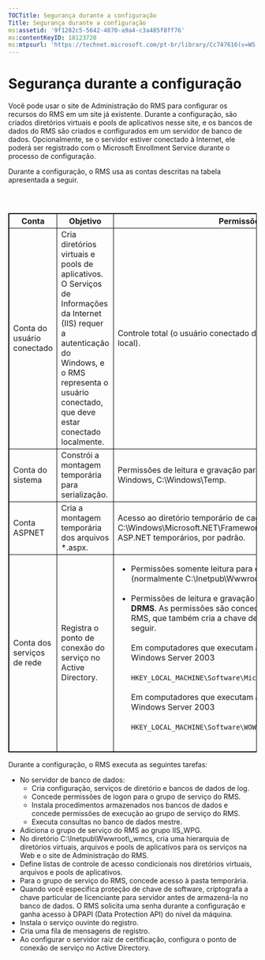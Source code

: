 ```yaml
---
TOCTitle: Segurança durante a configuração
Title: Segurança durante a configuração
ms:assetid: '9f1282c5-5642-4870-a9a4-c3a485f8ff76'
ms:contentKeyID: 18123720
ms:mtpsurl: 'https://technet.microsoft.com/pt-br/library/Cc747616(v=WS.10)'
---
```


Segurança durante a configuração
================================

Você pode usar o site de Administração do RMS para configurar os recursos do RMS em um site já existente. Durante a configuração, são criados diretórios virtuais e pools de aplicativos nesse site, e os bancos de dados do RMS são criados e configurados em um servidor de banco de dados. Opcionalmente, se o servidor estiver conectado à Internet, ele poderá ser registrado com o Microsoft Enrollment Service durante o processo de configuração.

Durante a configuração, o RMS usa as contas descritas na tabela apresentada a seguir.

###  

 
<table style="border:1px solid black;">
<colgroup>
<col width="33%" />
<col width="33%" />
<col width="33%" />
</colgroup>
<thead>
<tr class="header">
<th style="border:1px solid black;" >Conta</th>
<th style="border:1px solid black;" >Objetivo</th>
<th style="border:1px solid black;" >Permissões</th>
</tr>
</thead>
<tbody>
<tr class="odd">
<td style="border:1px solid black;">Conta do usuário conectado</td>
<td style="border:1px solid black;">Cria diretórios virtuais e pools de aplicativos. O Serviços de Informações da Internet (IIS) requer a autenticação do Windows, e o RMS representa o usuário conectado, que deve estar conectado localmente.</td>
<td style="border:1px solid black;">Controle total (o usuário conectado deve ser um administrador local).</td>
</tr>
<tr class="even">
<td style="border:1px solid black;">Conta do sistema</td>
<td style="border:1px solid black;">Constrói a montagem temporária para serialização.</td>
<td style="border:1px solid black;">Permissões de leitura e gravação para a pasta temporária do Windows, C:\Windows\Temp.</td>
</tr>
<tr class="odd">
<td style="border:1px solid black;">Conta ASPNET</td>
<td style="border:1px solid black;">Cria a montagem temporária dos arquivos *.aspx.</td>
<td style="border:1px solid black;">Acesso ao diretório temporário de cache de montagem, C:\Windows\Microsoft.NET\Framework\v1.1.4322\Arquivos ASP.NET temporários, por padrão.</td>
</tr>
<tr class="even">
<td style="border:1px solid black;">Conta dos serviços de rede</td>
<td style="border:1px solid black;">Registra o ponto de conexão do serviço no Active Directory.</td>
<td style="border:1px solid black;"><ul>
<li>Permissões somente leitura para o site de configuração (normalmente C:\Inetpub\Wwwroot\Provisioning).<br />
<br />
</li>
<li>Permissões de leitura e gravação para a chave do Registro <strong>DRMS</strong>. As permissões são concedidas pela instalação do RMS, que também cria a chave de Registro apresentada a seguir.<br />
<br />
Em computadores que executam a versão de 32 bits do Windows Server 2003<br />
<br />
<code>HKEY_LOCAL_MACHINE\Software\Microsoft\DRMS\1.0</code><br />
<br />
Em computadores que executam a versão de 64 bits do Windows Server 2003<br />
<br />
<code>HKEY_LOCAL_MACHINE\Software\WOW6432Node\Microsoft\DRMS\1.0</code><br />
<br />
</li>
</ul></td>
</tr>
</tbody>
</table>
 

Durante a configuração, o RMS executa as seguintes tarefas:

-   No servidor de banco de dados:
    -   Cria configuração, serviços de diretório e bancos de dados de log.
    -   Concede permissões de logon para o grupo de serviço do RMS.
    -   Instala procedimentos armazenados nos bancos de dados e concede permissões de execução ao grupo de serviço do RMS.
    -   Executa consultas no banco de dados mestre.
-   Adiciona o grupo de serviço do RMS ao grupo IIS\_WPG.
-   No diretório C:\\Inetpub\\Wwwroot\\\_wmcs, cria uma hierarquia de diretórios virtuais, arquivos e pools de aplicativos para os serviços na Web e o site de Administração do RMS.
-   Define listas de controle de acesso condicionais nos diretórios virtuais, arquivos e pools de aplicativos.
-   Para o grupo de serviço do RMS, concede acesso à pasta temporária.
-   Quando você especifica proteção de chave de software, criptografa a chave particular de licenciante para servidor antes de armazená-la no banco de dados. O RMS solicita uma senha durante a configuração e ganha acesso à DPAPI (Data Protection API) do nível da máquina.
-   Instala o serviço ouvinte do registro.
-   Cria uma fila de mensagens de registro.
-   Ao configurar o servidor raiz de certificação, configura o ponto de conexão de serviço no Active Directory.
